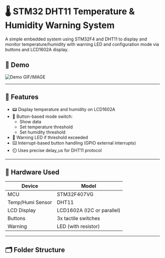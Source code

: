 # 🌡️ STM32 DHT11 Temperature & Humidity Warning System

A simple embedded system using STM32F4 and DHT11 to display and monitor temperature/humidity with warning LED and configuration mode via buttons and LCD1602A display.

## 📸 Demo
![Demo GIF/IMAGE](./assets/demo.gif)

---

## 🚀 Features

- 📟 Display temperature and humidity on LCD1602A
- 🔘 Button-based mode switch:
  - Show data
  - Set temperature threshold
  - Set humidity threshold
- 🚨 Warning LED if threshold exceeded
- ⌨️ Interrupt-based button handling (GPIO external interrupts)
- ⏲️ Uses precise delay_us for DHT11 protocol

---

## 🔧 Hardware Used

| Device         | Model                 |
|----------------|-----------------------|
| MCU            | STM32F407VG           |
| Temp/Humi Sensor | DHT11                |
| LCD Display    | LCD1602A (I2C or parallel) |
| Buttons        | 3x tactile switches   |
| Warning        | LED (with resistor)   |

---

## 🗂️ Folder Structure
